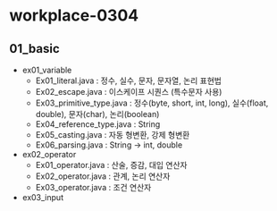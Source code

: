 # workplace-0304

## 01_basic
* ex01_variable
	* Ex01_literal.java : 정수, 실수, 문자, 문자열, 논리 표현법
	* Ex02_escape.java : 이스케이프 시퀀스 (특수문자 사용)
	* Ex03_primitive_type.java : 정수(byte, short, int, long), 실수(float, double), 문자(char), 논리(boolean)
	* Ex04_reference_type.java : String
	* Ex05_casting.java : 자동 형변환, 강제 형변환
	* Ex06_parsing.java : String → int, double
* ex02_operator
	* Ex01_operator.java : 산술, 증감, 대입 연산자
	* Ex02_operator.java : 관계, 논리 연산자
	* Ex03_operator.java : 조건 연산자
* ex03_input
